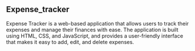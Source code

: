 ## Expense_tracker 

Expense Tracker is a web-based application that allows users to track their expenses and manage their finances with ease. The application is built using HTML, CSS, and JavaScript, and provides a user-friendly interface that makes it easy to add, edit, and delete expenses.
